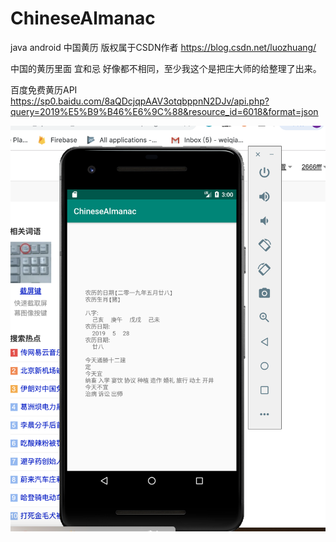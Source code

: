 # ChineseAlmanac
java android 中国黄历
版权属于CSDN作者  https://blog.csdn.net/luozhuang/

中国的黄历里面 宜和忌 好像都不相同，至少我这个是把庄大师的给整理了出来。

百度免费黄历API
https://sp0.baidu.com/8aQDcjqpAAV3otqbppnN2DJv/api.php?query=2019%E5%B9%B46%E6%9C%88&resource_id=6018&format=json


![image](https://github.com/2666fff/ChineseAlmanac/blob/master/photo/%E5%B1%8F%E5%B9%95%E5%BF%AB%E7%85%A7%202019-06-30%20%E4%B8%8B%E5%8D%883.00.16.png
)
